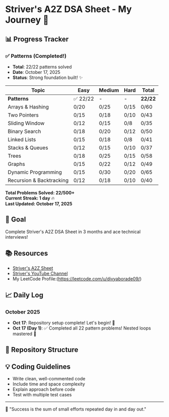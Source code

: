 # Striver's A2Z DSA Sheet - My Journey 🚀

## 📊 Progress Tracker

### ✅ Patterns (Completed!)
- **Total**: 22/22 patterns solved
- **Date**: October 17, 2025
- **Status**: Strong foundation built! ✨

| Topic | Easy | Medium | Hard | Total |
|-------|------|--------|------|-------|
| **Patterns** | ✅ 22/22 | - | - | **22/22** |
| Arrays & Hashing | 0/20 | 0/25 | 0/15 | 0/60 |
| Two Pointers | 0/15 | 0/18 | 0/10 | 0/43 |
| Sliding Window | 0/12 | 0/15 | 0/8 | 0/35 |
| Binary Search | 0/18 | 0/20 | 0/12 | 0/50 |
| Linked Lists | 0/15 | 0/18 | 0/8 | 0/41 |
| Stacks & Queues | 0/12 | 0/15 | 0/10 | 0/37 |
| Trees | 0/18 | 0/25 | 0/15 | 0/58 |
| Graphs | 0/15 | 0/22 | 0/12 | 0/49 |
| Dynamic Programming | 0/15 | 0/30 | 0/20 | 0/65 |
| Recursion & Backtracking | 0/12 | 0/18 | 0/10 | 0/40 |

**Total Problems Solved: 22/500+**  
**Current Streak: 1 day** 🔥  
**Last Updated: October 17, 2025**

## 🎯 Goal
Complete Striver's A2Z DSA Sheet in 3 months and ace technical interviews!

## 📚 Resources
- [Striver's A2Z Sheet](https://takeuforward.org/strivers-a2z-dsa-course/strivers-a2z-dsa-course-sheet-2)
- [Striver's YouTube Channel](https://www.youtube.com/@takeUforward)
- My LeetCode Profile:(https://leetcode.com/u/divyaborade09/)

## 📈 Daily Log

### October 2025
- **Oct 17**: Repository setup complete! Let's begin! 🎉
- **Oct 17 (Day 1)**: ✅ Completed all 22 pattern problems! Nested loops mastered 💪

## 📁 Repository Structure

## 💡 Coding Guidelines
- Write clean, well-commented code
- Include time and space complexity
- Explain approach before code
- Test with multiple test cases

---
💪 "Success is the sum of small efforts repeated day in and day out."

